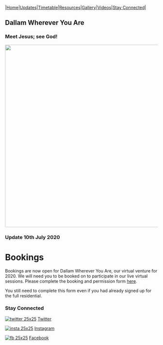 |[Home](https://dallam1.github.io/)|[Updates](https://dallam1.github.io/updates)|[Timetable](https://dallam1.github.io/timetable)|[Resources](https://dallam1.github.io/resources)|[Gallery](https://dallam1.github.io/gallery)|[Videos](https://dallam1.github.io/videos)|[Stay Connected](https://dallam1.github.io/stayconnected)|

## Dallam Wherever You Are

### Meet Jesus; see God!

<img src="https://www.dropbox.com/s/j9df07rg2zf867w/logo%20idea%20v3x.jpg?raw=1" width="600" align="center">

### Update 10th July 2020

# Bookings

Bookings are now open for Dallam Wherever You Are, our virtual venture for 2020. We will need you to be booked on to participate in our live virtual sessions. Please complete the booking and permission form [here](https://cpasventures.brushfire.com/events/471465).

You still need to complete this form even if you had already signed up for the full residential.

### Stay Connected

[![twitter 25x25](https://user-images.githubusercontent.com/67221785/85921309-5f6dc280-b873-11ea-8e35-a4d313456f00.jpg)](https://twitter.com/dallam1cpas) [Twitter](https://twitter.com/dallam1cpas)

[![insta 25x25](https://user-images.githubusercontent.com/67221785/85921605-3cdca900-b875-11ea-8a66-7f1391c11b5f.jpg)](https://www.instagram.com/dallam1cpas/) [Instagram](https://www.instagram.com/dallam1cpas/)

[![fb 25x25](https://user-images.githubusercontent.com/67221785/85921617-45cd7a80-b875-11ea-9341-fc80910b18e4.jpg)](https://www.facebook.com/groups/dallam1) [Facebook](https://www.facebook.com/groups/dallam1)





